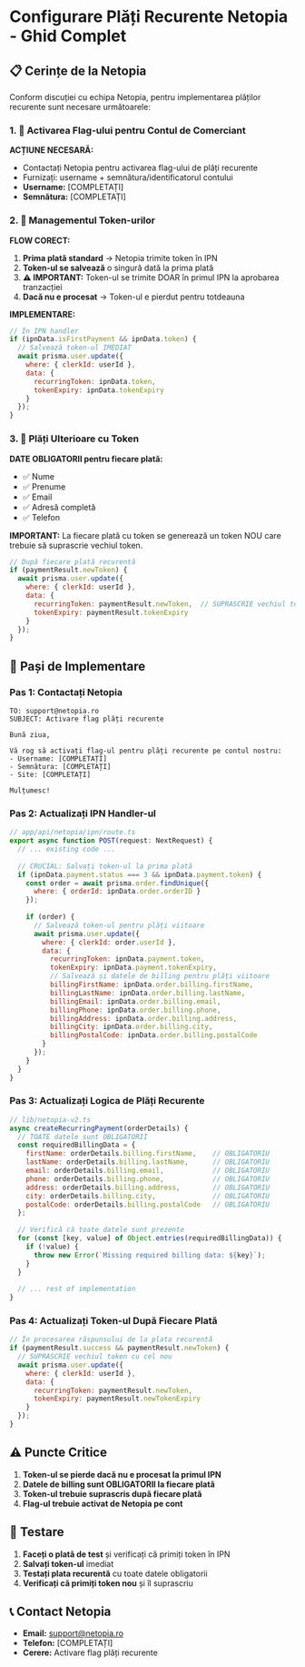 # Configurare Plăți Recurente Netopia - Ghid Complet

## 📋 Cerințe de la Netopia

Conform discuției cu echipa Netopia, pentru implementarea plăților recurente sunt necesare următoarele:

### 1. 🏪 Activarea Flag-ului pentru Contul de Comerciant

**ACȚIUNE NECESARĂ:**
- Contactați Netopia pentru activarea flag-ului de plăți recurente
- Furnizați: username + semnătura/identificatorul contului
- **Username:** [COMPLETAȚI]
- **Semnătura:** [COMPLETAȚI]

### 2. 🔑 Managementul Token-urilor

**FLOW CORECT:**

1. **Prima plată standard** → Netopia trimite token în IPN
2. **Token-ul se salvează** o singură dată la prima plată
3. **⚠️ IMPORTANT:** Token-ul se trimite DOAR în primul IPN la aprobarea tranzacției
4. **Dacă nu e procesat** → Token-ul e pierdut pentru totdeauna

**IMPLEMENTARE:**
```javascript
// În IPN handler
if (ipnData.isFirstPayment && ipnData.token) {
  // Salvează token-ul IMEDIAT
  await prisma.user.update({
    where: { clerkId: userId },
    data: { 
      recurringToken: ipnData.token,
      tokenExpiry: ipnData.tokenExpiry 
    }
  });
}
```

### 3. 🔄 Plăți Ulterioare cu Token

**DATE OBLIGATORII pentru fiecare plată:**
- ✅ Nume
- ✅ Prenume  
- ✅ Email
- ✅ Adresă completă
- ✅ Telefon

**IMPORTANT:** La fiecare plată cu token se generează un token NOU care trebuie să suprascrie vechiul token.

```javascript
// După fiecare plată recurentă
if (paymentResult.newToken) {
  await prisma.user.update({
    where: { clerkId: userId },
    data: { 
      recurringToken: paymentResult.newToken,  // SUPRASCRIE vechiul token
      tokenExpiry: paymentResult.tokenExpiry 
    }
  });
}
```

## 🚀 Pași de Implementare

### Pas 1: Contactați Netopia
```
TO: support@netopia.ro
SUBJECT: Activare flag plăți recurente

Bună ziua,

Vă rog să activați flag-ul pentru plăți recurente pe contul nostru:
- Username: [COMPLETAȚI]
- Semnătura: [COMPLETAȚI]
- Site: [COMPLETAȚI]

Mulțumesc!
```

### Pas 2: Actualizați IPN Handler-ul

```javascript
// app/api/netopia/ipn/route.ts
export async function POST(request: NextRequest) {
  // ... existing code ...
  
  // CRUCIAL: Salvați token-ul la prima plată
  if (ipnData.payment.status === 3 && ipnData.payment.token) {
    const order = await prisma.order.findUnique({
      where: { orderId: ipnData.order.orderID }
    });
    
    if (order) {
      // Salvează token-ul pentru plăți viitoare
      await prisma.user.update({
        where: { clerkId: order.userId },
        data: {
          recurringToken: ipnData.payment.token,
          tokenExpiry: ipnData.payment.tokenExpiry,
          // Salvează și datele de billing pentru plăți viitoare
          billingFirstName: ipnData.order.billing.firstName,
          billingLastName: ipnData.order.billing.lastName,
          billingEmail: ipnData.order.billing.email,
          billingPhone: ipnData.order.billing.phone,
          billingAddress: ipnData.order.billing.address,
          billingCity: ipnData.order.billing.city,
          billingPostalCode: ipnData.order.billing.postalCode
        }
      });
    }
  }
}
```

### Pas 3: Actualizați Logica de Plăți Recurente

```javascript
// lib/netopia-v2.ts
async createRecurringPayment(orderDetails) {
  // TOATE datele sunt OBLIGATORII
  const requiredBillingData = {
    firstName: orderDetails.billing.firstName,    // OBLIGATORIU
    lastName: orderDetails.billing.lastName,      // OBLIGATORIU
    email: orderDetails.billing.email,            // OBLIGATORIU
    phone: orderDetails.billing.phone,            // OBLIGATORIU
    address: orderDetails.billing.address,        // OBLIGATORIU
    city: orderDetails.billing.city,              // OBLIGATORIU
    postalCode: orderDetails.billing.postalCode   // OBLIGATORIU
  };
  
  // Verifică că toate datele sunt prezente
  for (const [key, value] of Object.entries(requiredBillingData)) {
    if (!value) {
      throw new Error(`Missing required billing data: ${key}`);
    }
  }
  
  // ... rest of implementation
}
```

### Pas 4: Actualizați Token-ul După Fiecare Plată

```javascript
// În procesarea răspunsului de la plata recurentă
if (paymentResult.success && paymentResult.newToken) {
  // SUPRASCRIE vechiul token cu cel nou
  await prisma.user.update({
    where: { clerkId: userId },
    data: {
      recurringToken: paymentResult.newToken,
      tokenExpiry: paymentResult.newTokenExpiry
    }
  });
}
```

## ⚠️ Puncte Critice

1. **Token-ul se pierde dacă nu e procesat la primul IPN**
2. **Datele de billing sunt OBLIGATORII la fiecare plată**
3. **Token-ul trebuie suprascris după fiecare plată**
4. **Flag-ul trebuie activat de Netopia pe cont**

## 🧪 Testare

1. **Faceți o plată de test** și verificați că primiți token în IPN
2. **Salvați token-ul** imediat
3. **Testați plata recurentă** cu toate datele obligatorii
4. **Verificați că primiți token nou** și îl suprascriu

## 📞 Contact Netopia

- **Email:** support@netopia.ro
- **Telefon:** [COMPLETAȚI]
- **Cerere:** Activare flag plăți recurente 